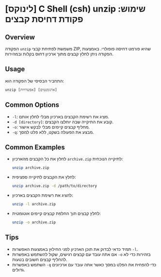# [לינוקס] C Shell (csh) unzip שימוש: פקודת דחיסת קבצים

## Overview
הפקודה `unzip` משמשת לפתיחת קבצי ZIP, שהיא פורמט דחיסה פופולרי. באמצעות הפקודה ניתן לחלץ קבצים מתוך ארכיון דחוס בקלות ובמהירות.

## Usage
התחביר הבסיסי של הפקודה הוא:

```
unzip [אפשרויות] [ארגומנטים]
```

## Common Options
- `-l`: מציג את רשימת הקבצים בארכיון מבלי לחלץ אותם.
- `-d [directory]`: קובע את התיקייה שבה יוחלצו הקבצים.
- `-o`: מחליף קבצים קיימים מבלי לבקש אישור.
- `-q`: מבצע את הפעולה בשקט, ללא פלט למסך.

## Common Examples
- לחלץ את כל הקבצים מהארכיון `archive.zip` לתיקייה הנוכחית:
  ```bash
  unzip archive.zip
  ```

- לחלץ את הקבצים לתיקייה ספציפית:
  ```bash
  unzip archive.zip -d /path/to/directory
  ```

- להציג את רשימת הקבצים בארכיון:
  ```bash
  unzip -l archive.zip
  ```

- לחלץ קבצים תוך החלפת קבצים קיימים אוטומטית:
  ```bash
  unzip -o archive.zip
  ```

## Tips
- תמיד כדאי לבדוק את תוכן הארכיון לפני החילוץ באמצעות האפשרות `-l`.
- אם אתה עובד עם קבצים רגישים, שקול להשתמש באפשרות `-o` בזהירות כדי לא להחליף קבצים חשובים בטעות.
- השתמש באפשרות `-q` כדי להפחית את הפלט במסך כאשר אתה עובד עם ארכיונים גדולים.